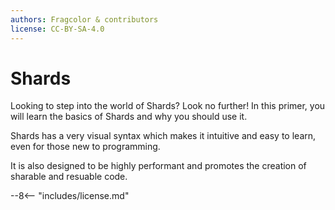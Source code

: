 ```yaml
---
authors: Fragcolor & contributors
license: CC-BY-SA-4.0
---
```


# Shards

Looking to step into the world of Shards? Look no further! In this primer, you will learn the basics of Shards and why you should use it.

Shards has a very visual syntax which makes it intuitive and easy to learn, even for those new to programming.

It is also designed to be highly performant and promotes the creation of sharable and resuable code.

--8<-- "includes/license.md"
